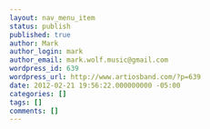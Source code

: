 ```yaml
---
layout: nav_menu_item
status: publish
published: true
author: Mark
author_login: mark
author_email: mark.wolf.music@gmail.com
wordpress_id: 639
wordpress_url: http://www.artiosband.com/?p=639
date: 2012-02-21 19:56:22.000000000 -05:00
categories: []
tags: []
comments: []
---
```

 
